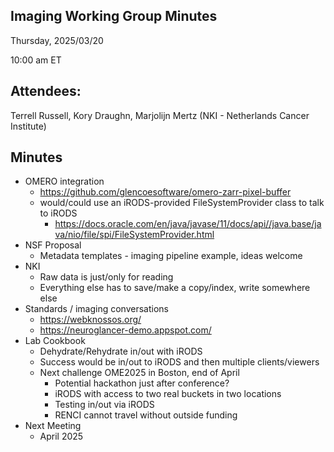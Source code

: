 ## Imaging Working Group Minutes

Thursday, 2025/03/20

10:00 am ET

## Attendees:

Terrell Russell, Kory Draughn, Marjolijn Mertz (NKI - Netherlands Cancer Institute)

## Minutes

 - OMERO integration
   - https://github.com/glencoesoftware/omero-zarr-pixel-buffer
   - would/could use an iRODS-provided FileSystemProvider class to talk to iRODS
     - https://docs.oracle.com/en/java/javase/11/docs/api//java.base/java/nio/file/spi/FileSystemProvider.html 
 - NSF Proposal
   - Metadata templates - imaging pipeline example, ideas welcome
 - NKI
   - Raw data is just/only for reading
   - Everything else has to save/make a copy/index, write somewhere else
 - Standards / imaging conversations
   - https://webknossos.org/
   - https://neuroglancer-demo.appspot.com/ 
 - Lab Cookbook
   - Dehydrate/Rehydrate in/out with iRODS
   - Success would be in/out to iRODS and then multiple clients/viewers
   - Next challenge OME2025 in Boston, end of April
     - Potential hackathon just after conference?
     - iRODS with access to two real buckets in two locations
     - Testing in/out via iRODS
     - RENCI cannot travel without outside funding
 - Next Meeting
   - April 2025
